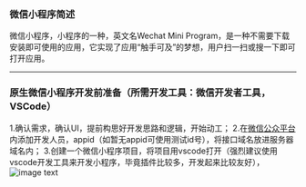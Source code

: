 ### 微信小程序简述  
微信小程序，小程序的一种，英文名Wechat Mini Program，是一种不需要下载安装即可使用的应用，它实现了应用“触手可及”的梦想，用户扫一扫或搜一下即可打开应用。 
***
### 原生微信小程序开发前准备（所需开发工具：微信开发者工具，VSCode） 
1.确认需求，确认UI，提前构思好开发思路和逻辑，开始动工； 
2.在[微信公众平台](https://mp.weixin.qq.com/)内添加开发人员，appid（如暂无appid可使用测试id号），将接口域名放进服务器域名内；
3.创建一个微信小程序项目，将项目用vscode打开（强烈建议使用vscode开发工具来开发小程序，毕竟插件比较多，开发起来比较友好），
![image text](http://cdn.tinytiger.cn/20200908/1599534992.jpg)
